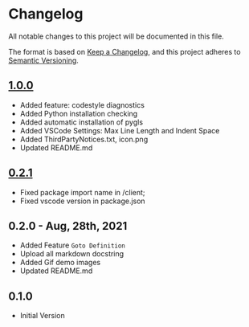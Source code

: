 # Changelog

All notable changes to this project will be documented in this file.

The format is based on [Keep a Changelog][keepachangelog],
and this project adheres to [Semantic Versioning][semver].

## [1.0.0]

- Added feature: codestyle diagnostics
- Added Python installation checking
- Added automatic installation of pygls
- Added VSCode Settings: Max Line Length and Indent Space
- Added ThirdPartyNotices.txt, icon.png
- Updated README.md

## [0.2.1]

- Fixed package import name in /client;
- Fixed vscode version in package.json

## 0.2.0 - Aug, 28th, 2021

- Added Feature `Goto Definition`
- Upload all markdown docstring
- Added Gif demo images
- Updated README.md

## 0.1.0

- Initial Version

[keepachangelog]: https://keepachangelog.com/en/1.0.0/
[semver]: https://semver.org/spec/v2.0.0.html

[1.0.0]: https://github.com/HankBO/stata-language-server/compare/v0.2.1...v1.0.0
[0.2.1]: https://github.com/HankBO/stata-language-server/compare/v0.2.0...v0.2.1

